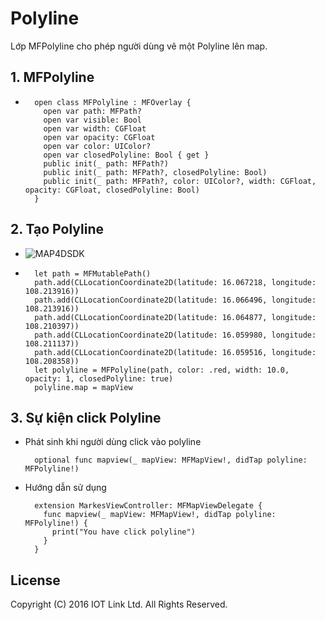 # Polyline
Lớp MFPolyline cho phép người dùng vẽ một Polyline lên map.


## 1. MFPolyline

  - 
    ```switf
      open class MFPolyline : MFOverlay {
        open var path: MFPath?
        open var visible: Bool
        open var width: CGFloat
        open var opacity: CGFloat
        open var color: UIColor?
        open var closedPolyline: Bool { get }
        public init(_ path: MFPath?)
        public init(_ path: MFPath?, closedPolyline: Bool)
        public init(_ path: MFPath?, color: UIColor?, width: CGFloat, opacity: CGFloat, closedPolyline: Bool)
      }
    ```

## 2. Tạo Polyline 

  - ![MAP4DSDK](https://raw.githubusercontent.com/iotlinkadmin/map4d-ios-sdk/master/docs/resource/4-polyline.png)

  - 
    ```switf
      let path = MFMutablePath()
      path.add(CLLocationCoordinate2D(latitude: 16.067218, longitude: 108.213916))
      path.add(CLLocationCoordinate2D(latitude: 16.066496, longitude: 108.213916))
      path.add(CLLocationCoordinate2D(latitude: 16.064877, longitude: 108.210397))
      path.add(CLLocationCoordinate2D(latitude: 16.059980, longitude: 108.211137))
      path.add(CLLocationCoordinate2D(latitude: 16.059516, longitude: 108.208358))
      let polyline = MFPolyline(path, color: .red, width: 10.0, opacity: 1, closedPolyline: true)
      polyline.map = mapView
    ```

## 3. Sự kiện click Polyline 

  - Phát sinh khi người dùng click vào polyline 
    ```switf
      optional func mapview(_ mapView: MFMapView!, didTap polyline: MFPolyline!)
    ```
  - Hướng dẫn sử dụng
    ```switf
      extension MarkesViewController: MFMapViewDelegate {
        func mapview(_ mapView: MFMapView!, didTap polyline: MFPolyline!) {
          print("You have click polyline")
        }
      }
    ```


License
-------

Copyright (C) 2016 IOT Link Ltd. All Rights Reserved.